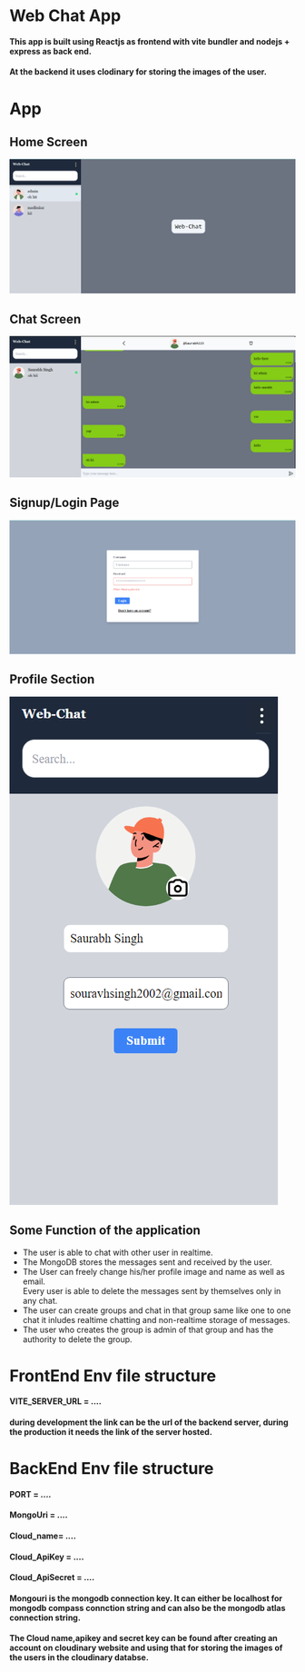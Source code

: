 # Web Chat App
#### This app is built using Reactjs as frontend with vite bundler and nodejs + express as back end.
#### At the backend it uses clodinary for storing the images of the user.
# App
## Home Screen
![Home Screen](image.png)
## Chat Screen
![Chat Screen](image-1.png)
## Signup/Login Page
![Login Screen](image-2.png)
## Profile Section
![Profile](image-3.png)
## Some Function of the application
<ul>
    <li>
        The user is able to chat with other user in realtime.
    </li>
    <li>
        The MongoDB stores the messages sent and received by the user.
    </li>
    <li>
        The User can freely change his/her profile image and name as well as email.
    </li>
        Every user is able to delete the messages sent by themselves only in any chat.
    <li>
        The user can create groups and chat in that group same like one to one chat it inludes realtime chatting and non-realtime storage of messages.
    </li>
    <li>
        The user who creates the group is admin of that group and has the authority to delete the group. 
    </li>
</ul>


# FrontEnd Env file structure
#### VITE_SERVER_URL = ....
#### during development the link can be the url of the backend server, during the production it needs the link of the server hosted.
# BackEnd Env file structure
#### PORT = ....
#### MongoUri = ....
#### Cloud_name= ....
#### Cloud_ApiKey = ....
#### Cloud_ApiSecret = ....
#### Mongouri is the mongodb connection key. It can either be localhost for mongodb compass connction string and can also be the mongodb atlas connection string.
#### The Cloud name,apikey and secret key can be found after creating an account on cloudinary website and using that for storing the images of the users in the cloudinary databse.
